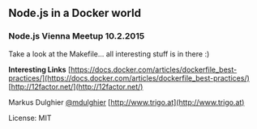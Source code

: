 ## Node.js in a Docker world
### Node.js Vienna Meetup 10.2.2015


Take a look at the Makefile... all interesting stuff is in there :)


**Interesting Links**
[https://docs.docker.com/articles/dockerfile_best-practices/](https://docs.docker.com/articles/dockerfile_best-practices/)
[http://12factor.net/](http://12factor.net/)


Markus Dulghier
[@mdulghier](http://www.twitter.com/mdulghier)
[http://www.trigo.at](http://www.trigo.at)

License: MIT

